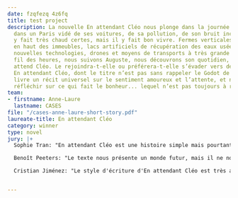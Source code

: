 ```yaml
---
date: fzqfezq 4z6fq
title: test project
description: La nouvelle En attendant Cléo nous plonge dans la journée du 21 mai 2105,
  dans un Paris vidé de ses voitures, de sa pollution, de son bruit incessant. Il
  y fait très chaud certes, mais il y fait bon vivre. Fermes verticales, forets d’altitude
  en haut des immeubles, lacs artificiels de récupération des eaux usées y côtoient
  nouvelles technologies, drones et moyens de transports à très grande vitesse. Au
  fil des heures, nous suivons Auguste, nous découvrons son quotidien, sa vie. Auguste
  attend Cléo. Le rejoindra-t-elle ou préférera-t-elle s’évader vers de nouveaux horizons?
  En attendant Cléo, dont le titre n’est pas sans rappeler le Godot de Beckett, nous
  livre un récit universel sur le sentiment amoureux et l’attente, et nous donne à
  réfléchir sur ce qui fait le bonheur... lequel n’est pas toujours à rechercher ailleurs.
team:
- firstname: Anne-Laure
  lastname: CASES
file: "/cases-anne-laure-short-story.pdf"
laureate-title: En attendant Cléo
category: winner
type: novel
jury: |+
  Sophie Tran: "En attendant Cléo est une histoire simple mais pourtant très touchante. C'est l'histoire d'un homme qui attend la femme qu'il aime. Ce n'est pas une histoire nouvelle, nous avons déjà entendu cette histoire auparavant, mais cela la rend très éternelle et universelle, et c'est très touchant pour tout le monde je pense. L'histoire décrit également un avenir positif, qui se déroule à Paris en 2105. Et ce qui le rend positif, c'est que même si nous semblons nous être adaptés au changement climatique grâce aux nouvelles technologies et aux divers bouleversements sociaux, et même si nous avons aussi la possibilité de migrer, de fuir, d'explorer une nouvelle terre, il est aussi possible dans l'histoire que nous souhaitions rester. Et au final, c'est une histoire qui parle de ce qui devrait être changé à l'avenir, mais aussi de ce qui restera en tant qu'humanité".

  Benoît Peeters: "Le texte nous présente un monde futur, mais il ne nous le décrit pas de manière trop laborieuse, trop détaillée. Il nous le fait sentir, palper, deviner à travers les actions des personnages, surtout du personnage principal. Et la deuxième qualité c’est d’avoir introduit une forme de mélancolie à l’intérieur de ce futur positif et heureux. D’avoir dit qu’au fond même si le monde change, même si les intentions sociales, politiques, changent, même si les grandes difficultés climatiques ou autre que l’on rencontre aujourd’hui sont vaincues, les sentiments humains eux ne changeront pas tant que ça. Et que l’attente amoureuse, la crainte, une forme de nostalgie ou de mélancolie seront toujours là. Et je pense que c’est cela qui donne à cette nouvelle son prix, c’est qu’elle nous fait véritablement entrer dans un futur auquel nous croyons, parce qu’il reste un futur humain, un futur où tout n’est pas rose. Car nous savons bien, quelles que soient les innovations qu’on peut introduire, la pire des utopies serait celle du bonheur obligé pour toutes et pour tous. Car ce serait l’extinction de ces sentiments, de ces rêveries, de ces fantasmes, qui font le prix de nos vies."

  Cristian Jiménez: "Le style d'écriture d'En attendant Cléo est très agréable et très direct. Nous n'avons pas vraiment beaucoup d'informations sur cette relation, juste que c'est un homme qui attend et désire clairement retrouver cette femme. Mais ce que je trouve vraiment intéressant, c'est le fait que le monde, la ville, la planète où se déroule l'histoire sont peut-être très différents de ce que nous vivons aujourd'hui, mais malgré tous ces changements, nous nous intéressons beaucoup à ce qui se passe là. Et même si ce qu’il vit n'est pas si dramatique, nous nous identifions vraiment à cet homme. Et cela nous montre que, d'une manière ou d'une autre, même si les choses peuvent changer et que la vie quotidienne peut être différente, il y a toujours quelque chose qui nous relie aux personnes qui vivront dans ce nouveau monde dans le futur."


---
```

